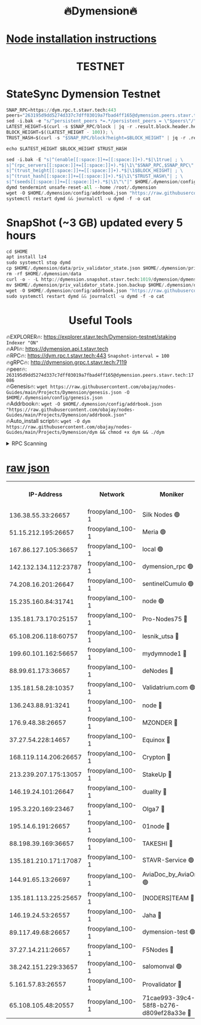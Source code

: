 <h1 align="center"> 🔥Dymension🔥</h1>

[Node installation instructions](https://github.com/obajay/nodes-Guides/tree/main/Projects/Dymension)
=

<h1 align="center"> TESTNET</h1>

# StateSync Dymension Testnet
```python
SNAP_RPC=https://dym.rpc.t.stavr.tech:443
peers="263195d9dd5274d337c7dff03019a7fbad4ff165@dymension.peers.stavr.tech:17086"
sed -i.bak -e "s/^persistent_peers *=.*/persistent_peers = \"$peers\"/" $HOME/.dymension/config/config.toml
LATEST_HEIGHT=$(curl -s $SNAP_RPC/block | jq -r .result.block.header.height); \
BLOCK_HEIGHT=$((LATEST_HEIGHT - 100)); \
TRUST_HASH=$(curl -s "$SNAP_RPC/block?height=$BLOCK_HEIGHT" | jq -r .result.block_id.hash)

echo $LATEST_HEIGHT $BLOCK_HEIGHT $TRUST_HASH

sed -i.bak -E "s|^(enable[[:space:]]+=[[:space:]]+).*$|\1true| ; \
s|^(rpc_servers[[:space:]]+=[[:space:]]+).*$|\1\"$SNAP_RPC,$SNAP_RPC\"| ; \
s|^(trust_height[[:space:]]+=[[:space:]]+).*$|\1$BLOCK_HEIGHT| ; \
s|^(trust_hash[[:space:]]+=[[:space:]]+).*$|\1\"$TRUST_HASH\"| ; \
s|^(seeds[[:space:]]+=[[:space:]]+).*$|\1\"\"|" $HOME/.dymension/config/config.toml
dymd tendermint unsafe-reset-all --home /root/.dymension
wget -O $HOME/.dymension/config/addrbook.json "https://raw.githubusercontent.com/obajay/nodes-Guides/main/Projects/Dymension/addrbook.json"
systemctl restart dymd && journalctl -u dymd -f -o cat

```
# SnapShot (~3 GB) updated every 5 hours
```python
cd $HOME
apt install lz4
sudo systemctl stop dymd
cp $HOME/.dymension/data/priv_validator_state.json $HOME/.dymension/priv_validator_state.json.backup
rm -rf $HOME/.dymension/data
curl -o - -L http://dymension.snapshot.stavr.tech:1019/dymension/dymension-snap.tar.lz4 | lz4 -c -d - | tar -x -C $HOME/.dymension --strip-components 2
mv $HOME/.dymension/priv_validator_state.json.backup $HOME/.dymension/data/priv_validator_state.json
wget -O $HOME/.dymension/config/addrbook.json "https://raw.githubusercontent.com/obajay/nodes-Guides/main/Projects/Dymension/addrbook.json"
sudo systemctl restart dymd && journalctl -u dymd -f -o cat
```

 <h1 align="center"> Useful Tools</h1>

🔥EXPLORER🔥:     https://explorer.stavr.tech/Dymension-testnet/staking        `Indexer "ON"` \
🔥API🔥:          https://dymension.api.t.stavr.tech \
🔥RPC🔥:          https://dym.rpc.t.stavr.tech:443                  `Snapshot-interval = 100` \
🔥gRPC🔥:         http://dymension.grpc.t.stavr.tech:7119 \
🔥peer🔥:         `263195d9dd5274d337c7dff03019a7fbad4ff165@dymension.peers.stavr.tech:17086` \
🔥Genesis🔥:     ```wget https://raw.githubusercontent.com/obajay/nodes-Guides/main/Projects/Dymension/genesis.json -O $HOME/.dymension/config/genesis.json``` \
🔥Addrbook🔥:    ```wget -O $HOME/.dymension/config/addrbook.json "https://raw.githubusercontent.com/obajay/nodes-Guides/main/Projects/Dymension/addrbook.json"``` \
🔥Auto_install script🔥: ```wget -O dym https://raw.githubusercontent.com/obajay/nodes-Guides/main/Projects/Dymension/dym && chmod +x dym && ./dym```

<details>
<summary>RPC Scanning</summary>

<h2 align="center"> We scan nodes in real time every 4 hours. And we provide the final result of RPC endpoints.
We cannot influence the operation of these nodes in any way. </h2>


```python
If Voting Power is higher than 0 --> then the Node is a validator of the network and may be subject to attack and be a potential threat to the chain.
```
```python
We marked such validators with a red symbol
```

</details>

[raw json](https://rpc-check.dymt.stavr.tech/dymt/rpc-dymt-result.json)
=


<table><tr><th>IP-Address</th><th>Network</th><th>Moniker</th><th>Latest Block Height</th><th>Earliest Block Height</th><th>Catching Up</th><th>Tx Index</th><th>Voting Power</th><th>Scan Time</th></tr><tr><td>136.38.55.33:26657</td><td>froopyland_100-1</td><td>Silk Nodes 🟢</td><td>1806259</td><td>1</td><td>False</td><td>on</td><td>0</td><td>2023-12-24T00:33:52.873014979UTC</td></tr><tr><td>51.15.212.195:26657</td><td>froopyland_100-1</td><td>Meria 🟢</td><td>1651535</td><td>1238063</td><td>False</td><td>on</td><td>0</td><td>2023-12-24T00:32:56.322886856UTC</td></tr><tr><td>167.86.127.105:36657</td><td>froopyland_100-1</td><td>local 🟢</td><td>1651535</td><td>1318001</td><td>False</td><td>off</td><td>0</td><td>2023-12-24T00:33:52.001285699UTC</td></tr><tr><td>142.132.134.112:23787</td><td>froopyland_100-1</td><td>dymension_rpc 🟢</td><td>1806254</td><td>1649923</td><td>False</td><td>on</td><td>0</td><td>2023-12-24T00:33:26.454272599UTC</td></tr><tr><td>74.208.16.201:26647</td><td>froopyland_100-1</td><td>sentinelCumulo 🟢</td><td>1806249</td><td>1652923</td><td>False</td><td>on</td><td>0</td><td>2023-12-24T00:32:57.896694319UTC</td></tr><tr><td>15.235.160.84:31741</td><td>froopyland_100-1</td><td>node 🟢</td><td>1806249</td><td>1652923</td><td>False</td><td>on</td><td>0</td><td>2023-12-24T00:32:59.085876748UTC</td></tr><tr><td>135.181.73.170:25157</td><td>froopyland_100-1</td><td>Pro-Nodes75 🔴</td><td>1806251</td><td>1652923</td><td>False</td><td>on</td><td>1</td><td>2023-12-24T00:33:08.598293747UTC</td></tr><tr><td>65.108.206.118:60757</td><td>froopyland_100-1</td><td>lesnik_utsa 🔴</td><td>1806252</td><td>1652923</td><td>False</td><td>on</td><td>1</td><td>2023-12-24T00:33:13.133810499UTC</td></tr><tr><td>199.60.101.162:56657</td><td>froopyland_100-1</td><td>mydymnode1 🔴</td><td>1806252</td><td>1652923</td><td>False</td><td>off</td><td>2</td><td>2023-12-24T00:33:13.793714533UTC</td></tr><tr><td>88.99.61.173:36657</td><td>froopyland_100-1</td><td>deNodes 🔴</td><td>1806256</td><td>1652923</td><td>False</td><td>off</td><td>1</td><td>2023-12-24T00:33:38.385775612UTC</td></tr><tr><td>135.181.58.28:10357</td><td>froopyland_100-1</td><td>Validatrium.com 🟢</td><td>1806256</td><td>1652923</td><td>False</td><td>on</td><td>0</td><td>2023-12-24T00:33:38.774621789UTC</td></tr><tr><td>136.243.88.91:3241</td><td>froopyland_100-1</td><td>node 🔴</td><td>1806257</td><td>1652923</td><td>False</td><td>on</td><td>1</td><td>2023-12-24T00:33:42.046106870UTC</td></tr><tr><td>176.9.48.38:26657</td><td>froopyland_100-1</td><td>MZONDER 🔴</td><td>1806258</td><td>1652923</td><td>False</td><td>on</td><td>1</td><td>2023-12-24T00:33:48.469440776UTC</td></tr><tr><td>37.27.54.228:14657</td><td>froopyland_100-1</td><td>Equinox 🔴</td><td>1806259</td><td>1652923</td><td>False</td><td>on</td><td>1</td><td>2023-12-24T00:33:51.697172416UTC</td></tr><tr><td>168.119.114.206:26657</td><td>froopyland_100-1</td><td>Crypton 🔴</td><td>1806259</td><td>1652923</td><td>False</td><td>off</td><td>1</td><td>2023-12-24T00:33:55.640585401UTC</td></tr><tr><td>213.239.207.175:13057</td><td>froopyland_100-1</td><td>StakeUp 🔴</td><td>1806260</td><td>1652923</td><td>False</td><td>off</td><td>1</td><td>2023-12-24T00:34:01.107408545UTC</td></tr><tr><td>146.19.24.101:26647</td><td>froopyland_100-1</td><td>duality 🔴</td><td>1806255</td><td>1655313</td><td>False</td><td>on</td><td>1</td><td>2023-12-24T00:33:29.866500741UTC</td></tr><tr><td>195.3.220.169:23467</td><td>froopyland_100-1</td><td>Olga7 🔴</td><td>1806258</td><td>1655313</td><td>False</td><td>on</td><td>1</td><td>2023-12-24T00:33:48.848854862UTC</td></tr><tr><td>195.14.6.191:26657</td><td>froopyland_100-1</td><td>01node 🔴</td><td>1806259</td><td>1655732</td><td>False</td><td>on</td><td>1</td><td>2023-12-24T00:33:55.399492898UTC</td></tr><tr><td>88.198.39.169:36657</td><td>froopyland_100-1</td><td>TAKESHI 🔴</td><td>1806249</td><td>1656584</td><td>False</td><td>on</td><td>1</td><td>2023-12-24T00:32:58.151103554UTC</td></tr><tr><td>135.181.210.171:17087</td><td>froopyland_100-1</td><td>STAVR-Service 🟢</td><td>1806250</td><td>1656584</td><td>False</td><td>on</td><td>0</td><td>2023-12-24T00:33:03.561194167UTC</td></tr><tr><td>144.91.65.13:26697</td><td>froopyland_100-1</td><td>AviaDoc_by_AviaOne 🟢</td><td>1806250</td><td>1656584</td><td>False</td><td>on</td><td>0</td><td>2023-12-24T00:33:08.161479647UTC</td></tr><tr><td>135.181.113.225:25657</td><td>froopyland_100-1</td><td>[NODERS]TEAM 🔴</td><td>1806256</td><td>1656584</td><td>False</td><td>on</td><td>1</td><td>2023-12-24T00:33:39.222385476UTC</td></tr><tr><td>146.19.24.53:26557</td><td>froopyland_100-1</td><td>Jaha 🔴</td><td>1806257</td><td>1656584</td><td>False</td><td>off</td><td>1</td><td>2023-12-24T00:33:41.701780973UTC</td></tr><tr><td>89.117.49.68:26657</td><td>froopyland_100-1</td><td>dymension-test 🟢</td><td>1806259</td><td>1723012</td><td>False</td><td>on</td><td>0</td><td>2023-12-24T00:33:55.962811190UTC</td></tr><tr><td>37.27.14.211:26657</td><td>froopyland_100-1</td><td>F5Nodes 🔴</td><td>1806254</td><td>1765599</td><td>False</td><td>off</td><td>1</td><td>2023-12-24T00:33:26.917466260UTC</td></tr><tr><td>38.242.151.229:33657</td><td>froopyland_100-1</td><td>salomonval 🟢</td><td>1806258</td><td>1773995</td><td>False</td><td>off</td><td>0</td><td>2023-12-24T00:33:49.255807772UTC</td></tr><tr><td>5.161.57.83:26557</td><td>froopyland_100-1</td><td>Provalidator 🔴</td><td>1806249</td><td>1782134</td><td>False</td><td>on</td><td>1</td><td>2023-12-24T00:32:57.055710746UTC</td></tr><tr><td>65.108.105.48:20557</td><td>froopyland_100-1</td><td>71cae993-39c4-58f8-b276-d809ef28a33e 🔴</td><td>1806254</td><td>1792923</td><td>False</td><td>on</td><td>1</td><td>2023-12-24T00:33:27.339191574UTC</td></tr></table>
